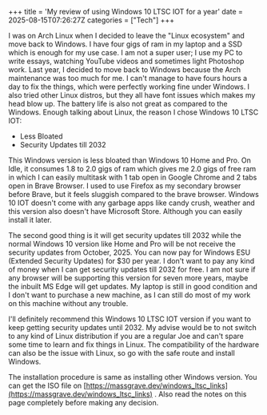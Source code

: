 +++
title = 'My review of using Windows 10 LTSC IOT for a year'
date = 2025-08-15T07:26:27Z
categories = ["Tech"]
+++

I was on Arch Linux when I decided to leave the "Linux ecosystem" and move back
to Windows. I have four gigs of ram in my laptop and a SSD which is enough for
my use case. I am not a super user; I use my PC to write essays, watching
YouTube videos and sometimes light Photoshop work. Last year, I decided to move
back to Windows because the Arch maintenance was
too much for me. I can't manage to have fours hours a day to fix the things,
which were perfectly working fine under Windows. I also tried other Linux
distros, but they all have font issues which makes my head blow up. The battery
life is also not great as compared to the Windows. Enough talking about Linux,
the reason I chose Windows 10 LTSC IOT:

 - Less Bloated
 - Security Updates till 2032

This Windows version is less bloated than Windows 10 Home and Pro. On Idle, it
consumes 1.8 to 2.0 gigs of ram which gives me 2.0 gigs of free ram in which
I can easily multitask with 1 tab open in Google Chrome and 2 tabs open in Brave
Browser. I used to use Firefox as my secondary browser before Brave, but it
feels sluggish compared to the brave browser. Windows 10 IOT doesn't come with
any garbage apps like candy crush, weather and this version also doesn't have
Microsoft Store. Although you can easily install it later.

The second good thing is it will get security updates till 2032 while the normal
Windows 10 version like Home and Pro will be not receive the security updates
from October, 2025. You can now pay for Windows ESU (Extended Security Updates)
for $30 per year. I don't want to pay any kind of money when I can get security
    updates till 2032 for free. I am not sure if any browser will be supporting
    this version for seven more years, maybe the inbuilt MS Edge will get
    updates. My laptop is still in good condition and I don't want to purchase
    a new machine, as I can still do most of my work on this machine without any
    trouble.

I'll definitely recommend this Windows 10 LTSC IOT version if you want to keep
getting security updates until 2032. My advise would be to not switch to any
kind of Linux distribution if you are a regular Joe and can't spare some time to
learn and fix things in Linux. The compatibility of the hardware can also be the
issue with Linux, so go with the safe route and install Windows.

The installation procedure is same as installing other Windows version. You can
get the ISO file on
[https://massgrave.dev/windows_ltsc_links](https://massgrave.dev/windows_ltsc_links) . Also read the
notes on this page completely before making any decision.
